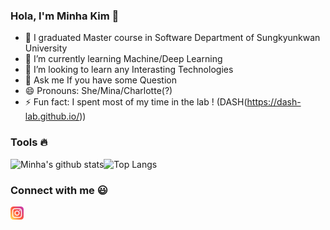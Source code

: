 ### Hola, I'm Minha Kim 👋
- 🔭 I graduated Master course in Software Department of Sungkyunkwan University
- 🌱 I’m currently learning Machine/Deep Learning
- 👯 I’m looking to learn any Interasting Technologies
- 💬 Ask me If you have some Question
- 😄 Pronouns: She/Mina/Charlotte(?)
- ⚡ Fun fact: I spent most of my time in the lab ! (DASH(https://dash-lab.github.io/))

<!---
### Programming Languages  :rocket:
|<img src="https://github.com/adityakamath16/adityakamath16/blob/master/images/Programming_languages/javalogo.png" width=60> | <img src="https://github.com/adityakamath16/adityakamath16/blob/master/images/Programming_languages/1024px-Python-logo-notext.svg.png" width=60> |<img src="https://github.com/adityakamath16/adityakamath16/blob/master/images/Programming_languages/kotlin_logo.jpg" width=60> | <img src="https://github.com/adityakamath16/adityakamath16/blob/master/images/Programming_languages/logo-html-5.png" width=60> |<img src="https://github.com/adityakamath16/adityakamath16/blob/master/images/Programming_languages/phplogo.png" width=60> |<img src="https://github.com/adityakamath16/adityakamath16/blob/master/images/Programming_languages/dart.png" width=60> |
|:---:|:---:|:---:|:---:|:---:|:---:|
-->

### Tools :fire:

![Minha's github stats](https://github-readme-stats.vercel.app/api?username=alsgkals2)![Top Langs](https://github-readme-stats.vercel.app/api/top-langs/?username=alsgkals2&layout=compact)

### Connect with me :smiley:
<a href="https://www.instagram.com/dearhamin/">
  <img align="left" alt="minha Instagram" width="21px" src="https://github.com/alsgkals2/alsgkals2/blob/main/images/connect_with_me_images/instagram-main.svg" />
</a>

<!---
<a href="https://www.linkedin.com/in/?????????/">
  <img align="left" alt="MINHA's Linkdin" width="21px" src="https://github.com/adityakamath16//?????????/">/blob/master/images/connect_with_me_images/linkedin.svg" />
</a>
-->
